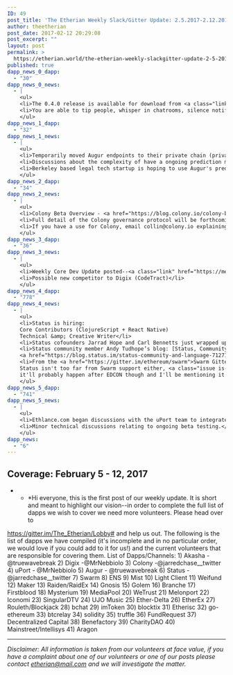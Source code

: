 ```yaml
---
ID: 49
post_title: 'The Etherian Weekly Slack/Gitter Update: 2.5.2017-2.12.2017'
author: theetherian
post_date: 2017-02-12 20:29:08
post_excerpt: ""
layout: post
permalink: >
  https://etherian.world/the-etherian-weekly-slackgitter-update-2-5-2017-2-12-2017/
published: true
dapp_news_0_dapp:
  - "30"
dapp_news_0_news:
  - |
    <ul>
    <li>The 0.4.0 release is available for download from <a class="link" href="https://github.com/AkashaProject/Alpha/releases/tag/0.4.0" target="_blank" rel="nofollow noopener noreferrer">https://github.com/AkashaProject/Alpha/releases/tag/0.4.0</a></li>
    <li>You are able to tip people, whisper in chatrooms, silence notifications from users, enter and edit your content showing the previous versions, comment on threads and more.</li>
    </ul>
dapp_news_1_dapp:
  - "32"
dapp_news_1_news:
  - |
    <ul>
    <li>Temporarily moved Augur endpoints to their private chain (private.augur.net) Ropsten appears to be under attack.</li>
    <li>Discussions about the complexity of have a ongoing prediction market for an ongoing even such as share prices and the incremental cost of roll-overs if the price doesn't move by the set date.</li>
    <li>Berkeley based legal tech startup is hoping to use Augur's prediction markets internally to predict legal outcomes.</li>
    </ul>
dapp_news_2_dapp:
  - "34"
dapp_news_2_news:
  - |
    <ul>
    <li>Colony Beta Overview - <a href="https://blog.colony.io/colony-beta-product-summary-2121a357d61d#.b63mibs0x">https://blog.colony.io/colony-beta-product-summary-2121a357d61d#.b63mibs0x</a></li>
    <li>Full detail of the Colony governance protocol will be forthcoming in a long, detailed, technical whitepaper around April.</li>
    <li>If you have a use for Colony, email collin@colony.io explaining how you would use Colony and ask for access to the beta. They are ~4-6 weeks out from release and only taking on a small handful of teams with specific needs.</li>
    </ul>
dapp_news_3_dapp:
  - "36"
dapp_news_3_news:
  - |
    <ul>
    <li>Weekly Core Dev Update posted--<a class="link" href="https://medium.com/@Digix/digix-core-dev-update-feb-8-2017-bf510339ab20#.xyd4ulmz7" target="_blank" rel="nofollow noopener noreferrer">https://medium.com/@Digix/digix-core-dev-update-feb-8-2017-bf510339ab20#.xyd4ulmz7</a></li>
    <li>Possible new competitor to Digix (CodeTract)</li>
    </ul>
dapp_news_4_dapp:
  - "778"
dapp_news_4_news:
  - |
    <ul>
    <li>Status is hiring:
    Core Contributors (ClojureScript + React Native)
    Technical &amp; Creative Writer</li>
    <li>Status cofounders Jarrad Hope and Carl Bennetts just wrapped up an interview with Arthur Falls of The Ether Review Podcast. Coming soon!</li>
    <li>Status community member Andy Tudhope’s blog: [Status, Community and Language]
    <a href="https://blog.status.im/status-community-and-language-71271445779d#.4mtk0ym5m">https://blog.status.im/status-community-and-language-71271445779d#.4mtk0ym5m</a></li>
    <li>From the <a href="https://gitter.im/ethereum/swarm">Swarm Gitter</a> "<span class="mention">@jarradh</span>
    Status isn't too far from Swarm support either, <a class="issue is-existent open" href="https://github.com/status-im/status-go/issues/106" target="_blank" rel="noopener noreferrer">status-im/status-go#106</a>
    it'll probably happen after EDCON though and I'll be mentioning it in our talk"</li>
    </ul>
dapp_news_5_dapp:
  - "741"
dapp_news_5_news:
  - |
    <ul>
    <li>Ethlance.com began discussions with the uPort team to integrate uPort into Ethlance.</li>
    <li>Minor technical discussions relating to ongoing beta testing.</li>
    </ul>
dapp_news:
  - "6"
---
```

## Coverage: February 5 - 12, 2017

* * *Hi everyone, this is the first post of our weekly update. It is short and meant to highlight our vision--in order to complete the full list of dapps we wish to cover we need more volunteers. Please head over to 

<https://gitter.im/The_Etherian/Lobby#> and help us out. The following is the list of dapps we have compiled (it's incomplete and in no particular order, we would love if you could add to it for us!) and the current volunteers that are responsible for covering them. List of Dapps/Channels: 1) Akasha -@truewavebreak 2) Digix -@MrNebbiolo 3) Colony -@jarredchase\_\_twitter 4) uPort - @MrNebbiolo 5) Augur - @truewavebreak 6) Status -@jarredchase\_\_twitter 7) Swarm 8) ENS 9) Mist 10) Light Client 11) Weifund 12) Maker 13) Raiden/RaidEx 14) Gnosis 15) Golem 16) Branche 17) Firstblood 18) Mysterium 19) MediaPool 20) WeTrust 21) Melonport 22) Iconomi 23) SingularDTV 24) UJO Music 25) Ether-Delta 26) EtherEx 27) Rouleth/Blockjack 28) bchat 29) imToken 30) blocktix 31) Etherisc 32) go-ethereum 33) btcrelay 34) solidity 35) truffle 36) FundRequest 37) Decentralized Capital 38) Benefactory 39) CharityDAO 40) Mainstreet/Intellisys 41) Aragon 
* * *

*Disclaimer: All information is taken from our volunteers at face value, if you have a complaint about one of our volunteers or one of our posts please contact etherian@mail.com and we will investigate the matter.*